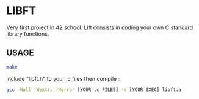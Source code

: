 # LIBFT

Very first project in 42 school. Lift consists in coding your own C standard library functions.

## USAGE

```bash
make
```
include "libft.h" to your .c files then compile :

```bash
gcc -Wall -Wextra -Werror [YOUR .c FILES] -o [YOUR EXEC] libft.a
```
